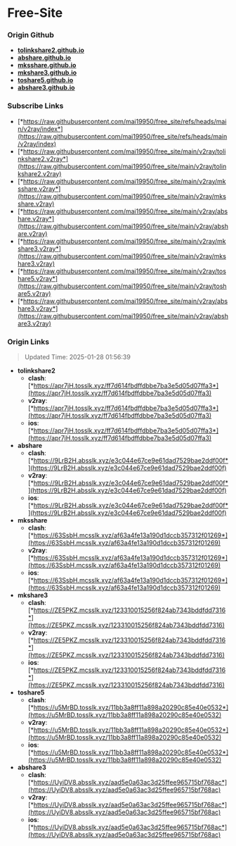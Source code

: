 # Free-Site

### Origin Github

- [**tolinkshare2.github.io**](https://github.com/tolinkshare2/tolinkshare2.github.io)
- [**abshare.github.io**](https://github.com/abshare/abshare.github.io)
- [**mksshare.github.io**](https://github.com/mksshare/mksshare.github.io)
- [**mkshare3.github.io**](https://github.com/mkshare3/mkshare3.github.io)
- [**toshare5.github.io**](https://github.com/toshare5/toshare5.github.io)
- [**abshare3.github.io**](https://github.com/abshare3/abshare3.github.io)

### Subscribe Links

- [*https://raw.githubusercontent.com/mai19950/free_site/refs/heads/main/v2ray/index*](https://raw.githubusercontent.com/mai19950/free_site/refs/heads/main/v2ray/index)
- [*https://raw.githubusercontent.com/mai19950/free_site/main/v2ray/tolinkshare2.v2ray*](https://raw.githubusercontent.com/mai19950/free_site/main/v2ray/tolinkshare2.v2ray)
- [*https://raw.githubusercontent.com/mai19950/free_site/main/v2ray/mksshare.v2ray*](https://raw.githubusercontent.com/mai19950/free_site/main/v2ray/mksshare.v2ray)
- [*https://raw.githubusercontent.com/mai19950/free_site/main/v2ray/abshare.v2ray*](https://raw.githubusercontent.com/mai19950/free_site/main/v2ray/abshare.v2ray)
- [*https://raw.githubusercontent.com/mai19950/free_site/main/v2ray/mkshare3.v2ray*](https://raw.githubusercontent.com/mai19950/free_site/main/v2ray/mkshare3.v2ray)
- [*https://raw.githubusercontent.com/mai19950/free_site/main/v2ray/toshare5.v2ray*](https://raw.githubusercontent.com/mai19950/free_site/main/v2ray/toshare5.v2ray)
- [*https://raw.githubusercontent.com/mai19950/free_site/main/v2ray/abshare3.v2ray*](https://raw.githubusercontent.com/mai19950/free_site/main/v2ray/abshare3.v2ray)

### Origin Links

> Updated Time: 2025-01-28 01:56:39

- **tolinkshare2**
  - **clash**: [*https://apr7jH.tosslk.xyz/ff7d614fbdffdbbe7ba3e5d05d07ffa3*](https://apr7jH.tosslk.xyz/ff7d614fbdffdbbe7ba3e5d05d07ffa3)
  - **v2ray**: [*https://apr7jH.tosslk.xyz/ff7d614fbdffdbbe7ba3e5d05d07ffa3*](https://apr7jH.tosslk.xyz/ff7d614fbdffdbbe7ba3e5d05d07ffa3)
  - **ios**: [*https://apr7jH.tosslk.xyz/ff7d614fbdffdbbe7ba3e5d05d07ffa3*](https://apr7jH.tosslk.xyz/ff7d614fbdffdbbe7ba3e5d05d07ffa3)
- **abshare**
  - **clash**: [*https://9LrB2H.absslk.xyz/e3c044e67ce9e61dad7529bae2ddf00f*](https://9LrB2H.absslk.xyz/e3c044e67ce9e61dad7529bae2ddf00f)
  - **v2ray**: [*https://9LrB2H.absslk.xyz/e3c044e67ce9e61dad7529bae2ddf00f*](https://9LrB2H.absslk.xyz/e3c044e67ce9e61dad7529bae2ddf00f)
  - **ios**: [*https://9LrB2H.absslk.xyz/e3c044e67ce9e61dad7529bae2ddf00f*](https://9LrB2H.absslk.xyz/e3c044e67ce9e61dad7529bae2ddf00f)
- **mksshare**
  - **clash**: [*https://63SsbH.mcsslk.xyz/af63a4fe13a190d1dccb357312f01269*](https://63SsbH.mcsslk.xyz/af63a4fe13a190d1dccb357312f01269)
  - **v2ray**: [*https://63SsbH.mcsslk.xyz/af63a4fe13a190d1dccb357312f01269*](https://63SsbH.mcsslk.xyz/af63a4fe13a190d1dccb357312f01269)
  - **ios**: [*https://63SsbH.mcsslk.xyz/af63a4fe13a190d1dccb357312f01269*](https://63SsbH.mcsslk.xyz/af63a4fe13a190d1dccb357312f01269)
- **mkshare3**
  - **clash**: [*https://ZE5PKZ.mcsslk.xyz/123310015256f824ab7343bddfdd7316*](https://ZE5PKZ.mcsslk.xyz/123310015256f824ab7343bddfdd7316)
  - **v2ray**: [*https://ZE5PKZ.mcsslk.xyz/123310015256f824ab7343bddfdd7316*](https://ZE5PKZ.mcsslk.xyz/123310015256f824ab7343bddfdd7316)
  - **ios**: [*https://ZE5PKZ.mcsslk.xyz/123310015256f824ab7343bddfdd7316*](https://ZE5PKZ.mcsslk.xyz/123310015256f824ab7343bddfdd7316)
- **toshare5**
  - **clash**: [*https://u5MrBD.tosslk.xyz/11bb3a8ff11a898a20290c85e40e0532*](https://u5MrBD.tosslk.xyz/11bb3a8ff11a898a20290c85e40e0532)
  - **v2ray**: [*https://u5MrBD.tosslk.xyz/11bb3a8ff11a898a20290c85e40e0532*](https://u5MrBD.tosslk.xyz/11bb3a8ff11a898a20290c85e40e0532)
  - **ios**: [*https://u5MrBD.tosslk.xyz/11bb3a8ff11a898a20290c85e40e0532*](https://u5MrBD.tosslk.xyz/11bb3a8ff11a898a20290c85e40e0532)
- **abshare3**
  - **clash**: [*https://UyiDV8.absslk.xyz/aad5e0a63ac3d25ffee965715bf768ac*](https://UyiDV8.absslk.xyz/aad5e0a63ac3d25ffee965715bf768ac)
  - **v2ray**: [*https://UyiDV8.absslk.xyz/aad5e0a63ac3d25ffee965715bf768ac*](https://UyiDV8.absslk.xyz/aad5e0a63ac3d25ffee965715bf768ac)
  - **ios**: [*https://UyiDV8.absslk.xyz/aad5e0a63ac3d25ffee965715bf768ac*](https://UyiDV8.absslk.xyz/aad5e0a63ac3d25ffee965715bf768ac)

